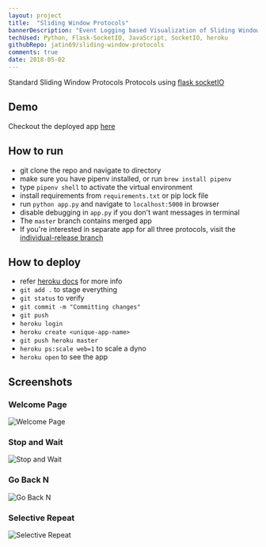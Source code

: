 ```yaml
---
layout: project
title:  "Sliding Window Protocols"
bannerDescription: "Event Logging based Visualization of Sliding Window Protocols."
techUsed: Python, Flask-SocketIO, JavaScript, SocketIO, heroku
githubRepo: jatin69/sliding-window-protocols
comments: true
date: 2018-05-02
---
```


Standard Sliding Window Protocols Protocols using [flask socketIO](https://github.com/miguelgrinberg/Flask-SocketIO)

## Demo

Checkout the deployed app 
<a href="https://jatin69-networks.herokuapp.com/" target="_blank" rel="noopener noreferrer"> here </a>

## How to run

* git clone the repo and navigate to directory
* make sure you have pipenv installed, or run `brew install pipenv`
* type `pipenv shell` to activate the virtual environment
* install requirements from `requirements.txt` or pip lock file
* run `python app.py` and navigate to `localhost:5000` in browser
* disable debugging in `app.py` if you don't want messages in terminal
* The `master` branch contains merged app
* If you're interested in separate app for all three protocols, visit the [individual-release branch](https://github.com/jatin69/mca204-networks/tree/individual-release)

## How to deploy

* refer [heroku docs](https://devcenter.heroku.com/articles/getting-started-with-python#introduction) for more info
* `git add .` to stage everything
* `git status` to verify
* `git commit -m "Committing changes"`
* `git push`
* `heroku login`
* `heroku create <unique-app-name>`
* `git push heroku master`
* `heroku ps:scale web=1` to scale a dyno
* `heroku open` to see the app

## Screenshots

### Welcome Page

![Welcome Page](https://raw.githubusercontent.com/jatin69/sliding-window-protocols/master/screenshots/index.png)

### Stop and Wait

![Stop and Wait](https://raw.githubusercontent.com/jatin69/sliding-window-protocols/master/screenshots/stop-and-wait.png)

### Go Back N

![Go Back N](https://raw.githubusercontent.com/jatin69/sliding-window-protocols/master/screenshots/go-back-N.png)

### Selective Repeat

![Selective Repeat](https://raw.githubusercontent.com/jatin69/sliding-window-protocols/master/screenshots/selective-repeat.png)